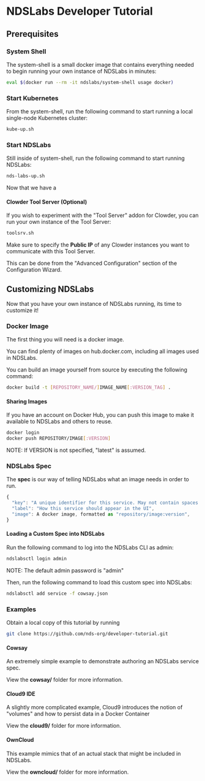 # NDSLabs Developer Tutorial

## Prerequisites

### System Shell
The system-shell is a small docker image that contains everything needed to begin running your own instance of NDSLabs in minutes:
```bash
eval $(docker run --rm -it ndslabs/system-shell usage docker)
```

### Start Kubernetes
From the system-shell, run the following command to start running a local single-node Kubernetes cluster:
```bash
kube-up.sh
```

### Start NDSLabs
Still inside of system-shell, run the following command to start running NDSLabs:
```bash
nds-labs-up.sh
``` 

Now that we have a 

#### Clowder Tool Server (Optional)
If you wish to experiment with the "Tool Server" addon for Clowder, you can run your own instance of the Tool Server:
```bash
toolsrv.sh
```

Make sure to specify the **Public IP** of any Clowder instances you want to communicate with this Tool Server.

This can be done from the "Advanced Configuration" section of the Configuration Wizard.

## Customizing NDSLabs
Now that you have your own instance of NDSLabs running, its time to customize it!

### Docker Image
The first thing you will need is a docker image.

You can find plenty of images on hub.docker.com, including all images used in NDSLabs.

You can build an image yourself from source by executing the following command:
```bash
docker build -t [REPOSITORY_NAME/]IMAGE_NAME[:VERSION_TAG] .
```

#### Sharing Images
If you have an account on Docker Hub, you can push this image to make it available to NDSLabs and others to reuse.

```bash
docker login
docker push REPOSITORY/IMAGE[:VERSION]
```

NOTE: If VERSION is not specified, "latest" is assumed.

### NDSLabs Spec
The **spec** is our way of telling NDSLabs what an image needs in order to run. 
```js
{
  "key": "A unique identifier for this service. May not contain spaces.",
  "label": "How this service should appear in the UI",
  "image": A docker image, formatted as "repository/image:version",
}
```


#### Loading a Custom Spec into NDSLabs
Run the following command to log into the NDSLabs CLI as admin:
```bash
ndslabsctl login admin
```

NOTE: The default admin password is "admin"

Then, run the following command to load this custom spec into NDSLabs:
```bash
ndslabsctl add service -f cowsay.json
```

### Examples
Obtain a local copy of this tutorial by running
```bash
git clone https://github.com/nds-org/developer-tutorial.git
```

#### Cowsay
An extremely simple example to demonstrate authoring an NDSLabs service spec.

View the **cowsay/** folder for more information.

#### Cloud9 IDE
A slightly more complicated example, Cloud9 introduces the notion of "volumes" and how to persist data in a Docker Container

View the **cloud9/** folder for more information.

#### OwnCloud
This example mimics that of an actual stack that might be included in NDSLabs.

View the **owncloud/** folder for more information.
